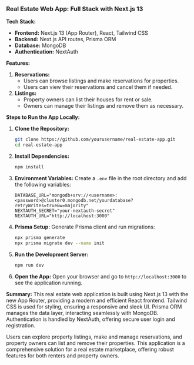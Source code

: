 ### Real Estate Web App: Full Stack with Next.js 13

**Tech Stack:**

- **Frontend:** Next.js 13 (App Router), React, Tailwind CSS
- **Backend:** Next.js API routes, Prisma ORM
- **Database:** MongoDB
- **Authentication:** NextAuth

**Features:**

1. **Reservations:**
   - Users can browse listings and make reservations for properties.
   - Users can view their reservations and cancel them if needed.
2. **Listings:**
   - Property owners can list their houses for rent or sale.
   - Owners can manage their listings and remove them as necessary.

**Steps to Run the App Locally:**

1. **Clone the Repository:**

   ```sh
   git clone https://github.com/yourusername/real-estate-app.git
   cd real-estate-app
   ```

2. **Install Dependencies:**

   ```sh
   npm install
   ```

3. **Environment Variables:**
   Create a `.env` file in the root directory and add the following variables:

   ```env
   DATABASE_URL="mongodb+srv://<username>:<password>@cluster0.mongodb.net/yourdatabase?retryWrites=true&w=majority"
   NEXTAUTH_SECRET="your-nextauth-secret"
   NEXTAUTH_URL="http://localhost:3000"
   ```

4. **Prisma Setup:**
   Generate Prisma client and run migrations:

   ```sh
   npx prisma generate
   npx prisma migrate dev --name init
   ```

5. **Run the Development Server:**

   ```sh
   npm run dev
   ```

6. **Open the App:**
   Open your browser and go to `http://localhost:3000` to see the application running.

**Summary:**
This real estate web application is built using Next.js 13 with the new App Router, providing a modern and efficient React frontend. Tailwind CSS is used for styling, ensuring a responsive and sleek UI. Prisma ORM manages the data layer, interacting seamlessly with MongoDB. Authentication is handled by NextAuth, offering secure user login and registration.

Users can explore property listings, make and manage reservations, and property owners can list and remove their properties. This application is a comprehensive solution for a real estate marketplace, offering robust features for both renters and property owners.
